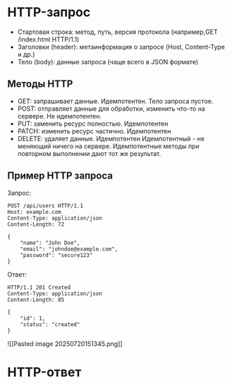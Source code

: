 # HTTP-запрос
- Стартовая строка: метод, путь, версия протокола (например,GET /index.html HTTP/1.1)
- Заголовки (header): метаинформация о запросе (Host, Content-Type и др.)
- Тело (body): данные запроса (чаще всего в JSON формате)
## Методы HTTP
- GET: запрашивает данные. Идемпотентен. Тело запроса пустое.
- POST: отправляет данные для обработки, изменить что-то на сервере. Не идемпотентен.
- PUT: заменить ресурс полностью. Идемпотентен
- PATCH: изменить ресурс частично. Идемпотентен
- DELETE: удаляет данные. Идемпотентен
Идемпотентный - не меняющий ничего на сервере. Идемпотентные методы при повторном выполнении дают тот же результат.
## Пример HTTP запроса
Запрос:
```http
POST /api/users HTTP/1.1
Host: example.com
Content-Type: application/json
Content-Length: 72

{
    "name": "John Doe",
    "email": "johndoe@example.com",
    "password": "secure123"
}
```
Ответ:
```http
HTTP/1.1 201 Created
Content-Type: application/json
Content-Length: 85

{
    "id": 1,
    "status": "created"
}
```

![[Pasted image 20250720151345.png]]


# HTTP-ответ